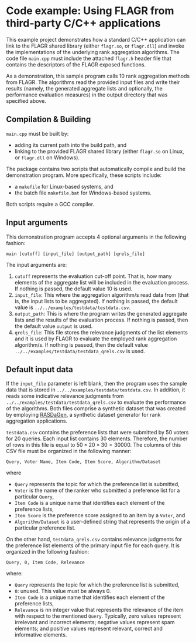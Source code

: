 # Code example: Using FLAGR from third-party C/C++ applications

This example project demonstrates how a standard C/C++ application can link to the FLAGR shared library (either `flagr.so`, or `flagr.dll`) and invoke the implementations of the underlying rank aggregation algorithms. The code file `main.cpp` must include the attached `flagr.h` header file that contains the descriptors of the FLAGR exposed functions.

As a demonstration, this sample program calls 10 rank aggregation methods from FLAGR. The algorithms read the provided input files and write their results (namely, the generated aggregate lists and optionally, the performance evaluation measures) in the output directory that was specified above.

## Compilation & Building

`main.cpp` must be built by:
* adding its current path into the build path, and 
* linking to the provided FLAGR shared library (either `flagr.so` on Linux, or `flagr.dll` on Windows).

The package contains two scripts that automatically compile and build the demonstration program. More specifically, these scripts include:

* a `makefile` for Linux-based systems, and
* the batch file `makefile.bat` for Windows-based systems.

Both scripts require a GCC compiler.

## Input arguments

This demonstration program accepts 4 optional arguments in the following fashion:

`main [cutoff] [input_file] [output_path] [qrels_file]`

The input arguments are:
1. `cutoff` represents the evaluation cut-off point. That is, how many elements of the aggregate list will be included in the evaluation process. If nothing is passed, the default value 10 is used.
2. `input_file`: This where the aggregation algorithm/s read data from (that is, the input lists to be aggregated). If nothing is passed, the default value is `../../examples/testdata/testdata.csv`.
3. `output_path`: This is where the program writes the generated aggregate lists and the results of the evaluation process. If nothing is passed, then the default value `output` is used.
4. `qrels_file`: This file stores the relevance judgments of the list elements and it is used by FLAGR to evaluate the employed rank aggregation algorithm/s. If nothing is passed, then the default value `../../examples/testdata/testdata_qrels.csv` is used.

## Default input data
If the `input_file` parameter is left blank, then the program uses the sample data that is stored in `../../examples/testdata/testdata.csv`. In addition, it reads some indicative relevance judgments from `../../examples/testdata/testdata_qrels.csv` to evaluate the performance of the algorithms. Both files comprise a synthetic dataset that was created by employing [RASDaGen](https://github.com/lakritidis/RASDaGen), a synthetic dataset generator for rank aggregation applications.

`testdata.csv` contains the preference lists that were submitted by 50 voters for 20 queries. Each input list contains 30 elements. Therefore, the number of rows in this file is equal to $50 \times 20 \times 30=30000$. The columns of this CSV file must be organized in the following manner:

``Query, Voter Name, Item Code, Item Score, Algorithm/Dataset``

where
* `Query` represents the topic for which the preference list is submitted,
* `Voter` is the name of the ranker who submitted a preference list for a particular `Query`,
* `Item Code` is a unique name that identifies each element of the preference lists,
* `Item Score` is the preference score assigned to an item by a `Voter`, and
* `Algorithm/Dataset` is a user-defined string that represents the origin of a particular preference list.

On the other hand, `testdata_qrels.csv` contains relevance judgments for the preference list elements of the primary input file for each query. It is organized in the following fashion:

``Query, 0, Item Code, Relevance``

where:
* `Query` represents the topic for which the preference list is submitted,
* `0`: unused. This value must be always 0.
* `Item Code` is a unique name that identifies each element of the preference lists,
* `Relevance` is nn integer value that represents the relevance of the item with respect to the mentioned `Query`. Typically, zero values represent irrelevant and incorrect elements; negative values represent spam elements; and positive values represent relevant, correct and informative elements.

